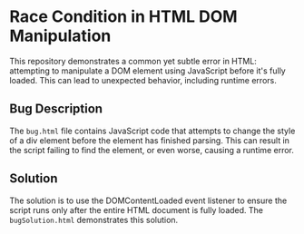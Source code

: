 # Race Condition in HTML DOM Manipulation

This repository demonstrates a common yet subtle error in HTML: attempting to manipulate a DOM element using JavaScript before it's fully loaded. This can lead to unexpected behavior, including runtime errors.

## Bug Description
The `bug.html` file contains JavaScript code that attempts to change the style of a div element before the element has finished parsing.  This can result in the script failing to find the element, or even worse, causing a runtime error. 

## Solution
The solution is to use the DOMContentLoaded event listener to ensure the script runs only after the entire HTML document is fully loaded. The `bugSolution.html` demonstrates this solution.